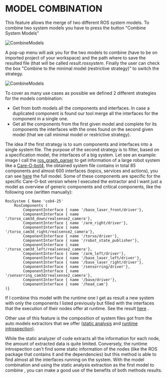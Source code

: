 # MODEL COMBINATION



This feature allows the merge of two different ROS system models.   To combine two system models you have to press the button "Combine System Models"



![CombineModels](../images/CombineModels_1.png)

A pop-up menu will ask you for the two models to combine (have to be on imported project of your workspace) and the path where to save the resulted file (that will be called *result.rossystem*. Finally the user can check the box "Combine to the minimal model (restrictive strategy)"  to switch the strategy.

![CombineModels](../images/CombineModels_2.png)



To cover as many use cases as possible we defined 2 different strategies for the models combination:

- Get from both models all the components and interfaces. In case a duplicated component is found our tool merge all the interfaces for the component in a single one.
- Get all the components from the first given model and complete for its components the interfaces with the ones found on the second given model (that we call minimal model or restrictive strategy).

The idea if the first strategy is to sum components and interfaces into a single system file. The purpose of the second strategy is to filter, based on a specification model, the interfaces of a big system. Let see an example: image I call the [ros_graph_parser](https://github.com/ipa-led/ros_graph_parser) to get information of a large robot system like a [Care-O-bot4](http://wiki.ros.org/Robots/cob4),  the obtained system file contains in total 85 components and almost 600 interfaces (topics, services and actions), you can see [here](https://github.com/ipa-nhg/ros-model-experiments/blob/cob4/cob4-25/cob4-25_runtime/cob4-25.rossystem) the full model. Some of these components are specific for the specific Care-O-bot version where I executed the extractor and I want just a model as overview of generic components and critical components, like the following one (written manually):

```
RosSystem { Name 'cob4-25'
    RosComponents (
        ComponentInterface { name '/base_laser_front/driver'},
        ComponentInterface { name '/torso_cam3d_down/realsense2_camera'},
        ComponentInterface { name '/arm_right/driver'},
        ComponentInterface { name '/torso_cam3d_right/realsense2_camera'},
        ComponentInterface { name '/torso/driver'},
        ComponentInterface { name '/robot_state_publisher'},
        ComponentInterface { name '/torso_cam3d_left/realsense2_camera'},
        ComponentInterface { name '/arm_left/driver'},
        ComponentInterface { name '/base_laser_left/driver'},
        ComponentInterface { name '/base_laser_right/driver'},
        ComponentInterface { name '/sensorring/driver'},
        ComponentInterface { name '/sensorring_cam3d/realsense2_camera'},
        ComponentInterface { name '/base/driver'},
        ComponentInterface { name '/head_cam'}
)}
```

If I combine this model with the runtime one I get as result a new system with only the components I listed previously but filled with the interfaces that the execution of their nodes offer at runtime. See the result [here](https://raw.githubusercontent.com/ipa-nhg/ros-model-experiments/cob4/cob4-25/cob4-25_monitoring/cob4-25_desired_combined.rossystem) .

Other use of this feature is the composition of system files got from the auto models extractors that we offer  ([static analysis](https://github.com/ipa320/ros-model/blob/master/docu/NewRosModel.md) and [runtime introspection](https://github.com/ipa-led/ros_graph_parser)).

While the static analyzer of code extracts all the information for each node, the amount of extracted data is quite limited. Conversely, the runtime introspection can't find some static information of the nodes (like the ROS package that contains it and the dependencies) but this method is able to find almost all the interfaces running on the system. With the model combination and using the static analysis extraction as  the first model to combine , you can make a good use of the benefits of both methods results.
